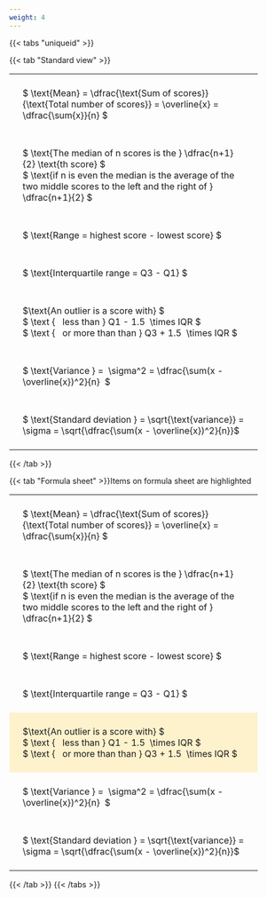 ```yaml
---
weight: 4
---
```


{{< tabs "uniqueid" >}}

{{< tab "Standard view" >}}

<style type="text/css">
#T_532f1 th.col_heading {
  text-align: left;
  font-size: 1em;
}
#T_532f1 td {
  text-align: left;
  font-size: 1em;
  padding: 1.5em;
}
#T_532f1_row0_col0, #T_532f1_row1_col0, #T_532f1_row2_col0, #T_532f1_row3_col0, #T_532f1_row4_col0, #T_532f1_row5_col0, #T_532f1_row6_col0 {
  width: 400px;
  white-space: pre-wrap;
}
</style>
<table id="T_532f1">
  <thead>
  </thead>
  <tbody>
    <tr>
      <td id="T_532f1_row0_col0" class="data row0 col0" >$ \text{Mean} = \dfrac{\text{Sum of scores}}{\text{Total number of scores}} = \overline{x} = \dfrac{\sum{x}}{n} $</td>
    </tr>
    <tr>
      <td id="T_532f1_row1_col0" class="data row1 col0" >$ \text{The median of n scores is the } \dfrac{n+1}{2} \text{th score} $
$ \text{if n is even the median is the average of the two middle scores to the left and the right of }  \dfrac{n+1}{2} $</td>
    </tr>
    <tr>
      <td id="T_532f1_row2_col0" class="data row2 col0" >$ \text{Range = highest score - lowest score} $</td>
    </tr>
    <tr>
      <td id="T_532f1_row3_col0" class="data row3 col0" >$ \text{Interquartile range = Q3 - Q1} $</td>
    </tr>
    <tr>
      <td id="T_532f1_row4_col0" class="data row4 col0" >$\text{An outlier is a score with} $
$ \text {   less than } Q1 - 1.5  \times IQR $
$ \text {   or more than than } Q3 + 1.5  \times IQR $</td>
    </tr>
    <tr>
      <td id="T_532f1_row5_col0" class="data row5 col0" >$ \text{Variance } =  \sigma^2 = \dfrac{\sum(x - \overline{x})^2}{n}  $</td>
    </tr>
    <tr>
      <td id="T_532f1_row6_col0" class="data row6 col0" >$ \text{Standard deviation } = \sqrt{\text{variance}} =  \sigma = \sqrt{\dfrac{\sum(x - \overline{x})^2}{n}}$</td>
    </tr>
  </tbody>
</table>
{{< /tab >}}

{{< tab "Formula sheet" >}}Items on formula sheet are highlighted
<br>
<style type="text/css">
#T_309c4 th.col_heading {
  text-align: left;
  font-size: 1em;
}
#T_309c4 td {
  text-align: left;
  font-size: 1em;
  padding: 1.5em;
}
#T_309c4_row0_col0, #T_309c4_row1_col0, #T_309c4_row2_col0, #T_309c4_row3_col0, #T_309c4_row5_col0, #T_309c4_row6_col0 {
  width: 400px;
  white-space: pre-wrap;
}
#T_309c4_row4_col0 {
  width: 400px;
  background-color: rgba(255,194,10, 0.2);
  white-space: pre-wrap;
}
</style>
<table id="T_309c4">
  <thead>
  </thead>
  <tbody>
    <tr>
      <td id="T_309c4_row0_col0" class="data row0 col0" >$ \text{Mean} = \dfrac{\text{Sum of scores}}{\text{Total number of scores}} = \overline{x} = \dfrac{\sum{x}}{n} $</td>
    </tr>
    <tr>
      <td id="T_309c4_row1_col0" class="data row1 col0" >$ \text{The median of n scores is the } \dfrac{n+1}{2} \text{th score} $
$ \text{if n is even the median is the average of the two middle scores to the left and the right of }  \dfrac{n+1}{2} $</td>
    </tr>
    <tr>
      <td id="T_309c4_row2_col0" class="data row2 col0" >$ \text{Range = highest score - lowest score} $</td>
    </tr>
    <tr>
      <td id="T_309c4_row3_col0" class="data row3 col0" >$ \text{Interquartile range = Q3 - Q1} $</td>
    </tr>
    <tr>
      <td id="T_309c4_row4_col0" class="data row4 col0" >$\text{An outlier is a score with} $
$ \text {   less than } Q1 - 1.5  \times IQR $
$ \text {   or more than than } Q3 + 1.5  \times IQR $</td>
    </tr>
    <tr>
      <td id="T_309c4_row5_col0" class="data row5 col0" >$ \text{Variance } =  \sigma^2 = \dfrac{\sum(x - \overline{x})^2}{n}  $</td>
    </tr>
    <tr>
      <td id="T_309c4_row6_col0" class="data row6 col0" >$ \text{Standard deviation } = \sqrt{\text{variance}} =  \sigma = \sqrt{\dfrac{\sum(x - \overline{x})^2}{n}}$</td>
    </tr>
  </tbody>
</table>
{{< /tab >}}
{{< /tabs >}}